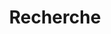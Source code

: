 ---
title: "Recherche"
slug: "recherche"
layout: "search"
outputs:
    - html
    - json
menu:
    main:
        weight: -60
        params: 
            icon: search
---